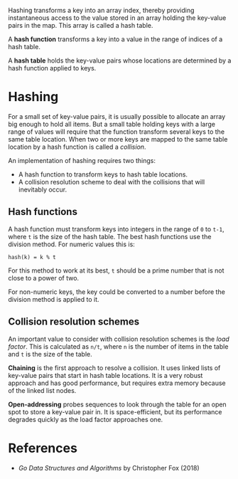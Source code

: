 Hashing transforms a key into an array index, thereby providing instantaneous access to the value stored in an array holding the key-value pairs in the map. This array is called a hash table.

A **hash function** transforms a key into a value in the range of indices of a hash table.

A **hash table** holds the key-value pairs whose locations are determined by a hash function applied to keys.

# Hashing

For a small set of key-value pairs, it is usually possible to allocate an array big enough to hold all items. But a small table holding keys with a large range of values will require that the function transform several keys to the same table location. When two or more keys are mapped to the same table location by a hash function is called a *collision*.

An implementation of hashing requires two things:

* A hash function to transform keys to hash table locations.
* A collision resolution scheme to deal with the collisions that will inevitably occur.

## Hash functions

A hash function must transform keys into integers in the range of `0` to `t-1`, where `t` is the size of the hash table. The best hash functions use the division method. For numeric values this is:

`hash(k) = k % t`

For this method to work at its best, `t` should be a prime number that is not close to a power of two.

For non-numeric keys, the key could be converted to a number before the division method is applied to it.

## Collision resolution schemes

An important value to consider with collision resolution schemes is the *load factor*. This is calculated as `n/t`, where `n` is the number of items in the table and `t` is the size of the table.

**Chaining** is the first approach to resolve a collision. It uses linked lists of key-value pairs that start in hash table locations. It is a very robust approach and has good performance, but requires extra memory because of the linked list nodes.

**Open-addressing** probes sequences to look through the table for an open spot to store a key-value pair in. It is space-efficient, but its performance degrades quickly as the load factor approaches one.

# References

* *Go Data Structures and Algorithms* by Christopher Fox (2018)
